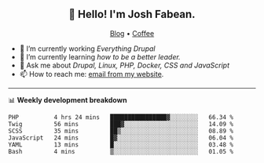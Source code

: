 <h2 align="center">👋 Hello! I'm Josh Fabean.</h2>
<p align="center">
  <a href="https://joshfabean.com">Blog</a> •
  <a href="https://www.buymeacoffee.com/LSxne6Yr4">Coffee</a>
</p>

- 🔭 I’m currently working *Everything Drupal*
- 🌱 I’m currently learning *how to be a better leader.*
- 💬 Ask me about *Drupal, Linux, PHP, Docker, CSS and JavaScript*
- 📫 How to reach me: [email from my website](https://joshfabean.com).

-------

📊 **Weekly development breakdown**
<!--START_SECTION:waka-->

```text
PHP          4 hrs 24 mins   ████████████████▓░░░░░░░░   66.34 %
Twig         56 mins         ███▓░░░░░░░░░░░░░░░░░░░░░   14.09 %
SCSS         35 mins         ██▒░░░░░░░░░░░░░░░░░░░░░░   08.89 %
JavaScript   24 mins         █▓░░░░░░░░░░░░░░░░░░░░░░░   06.04 %
YAML         13 mins         █░░░░░░░░░░░░░░░░░░░░░░░░   03.48 %
Bash         4 mins          ▒░░░░░░░░░░░░░░░░░░░░░░░░   01.05 %
```

<!--END_SECTION:waka-->

<!--
**fabean/fabean** is a ✨ _special_ ✨ repository because its `README.md` (this file) appears on your GitHub profile.

Here are some ideas to get you started:

- 🔭 I’m currently working on ...
- 🌱 I’m currently learning ...
- 👯 I’m looking to collaborate on ...
- 🤔 I’m looking for help with ...
- 💬 Ask me about ...
- 📫 How to reach me: ...
- 😄 Pronouns: ...
- ⚡ Fun fact: ...
-->
